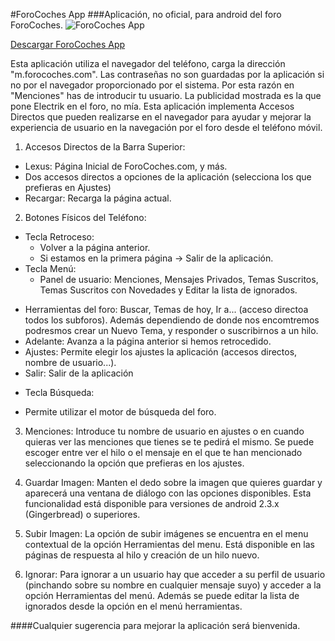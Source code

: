 #ForoCoches App
###Aplicación, no oficial, para android del foro ForoCoches.
![ForoCoches App](http://i.imgur.com/Rf2QWaa.png)

[Descargar ForoCoches App](https://play.google.com/store/apps/details?id=es.elultimorey.forocoches)

Esta aplicación utiliza el navegador del teléfono, carga la dirección "m.forocoches.com".
Las contraseñas no son guardadas por la aplicación si no por el navegador proporcionado por el sistema. Por esta razón en "Menciones" has de introducir tu usuario. La publicidad mostrada es la que pone Electrik en el foro, no mía.
Esta aplicación implementa Accesos Directos que pueden realizarse en el navegador para ayudar y mejorar la experiencia de usuario en la navegación por el foro desde el teléfono móvil.

1. Accesos Directos de la Barra Superior:
  - Lexus: Página Inicial de ForoCoches.com, y más.
  - Dos accesos directos a opciones de la aplicación (selecciona los que prefieras en Ajustes)
  - Recargar: Recarga la página actual.

2. Botones Físicos del Teléfono:
  * Tecla Retroceso:
    - Volver a la página anterior.
    - Si estamos en la primera página -> Salir de la aplicación.
  * Tecla Menú:
    - Panel de usuario: Menciones, Mensajes Privados, Temas Suscritos, Temas Suscritos con Novedades y Editar la lista de ignorados.
  - Herramientas del foro: Buscar, Temas de hoy, Ir a... (acceso directoa todos los subforos). Además dependiendo de donde nos encomtremos podresmos crear un Nuevo Tema, y responder o suscribirnos a un hilo.
  - Adelante: Avanza a la página anterior si hemos retrocedido.
  - Ajustes: Permite elegir los ajustes la aplicación (accesos directos, nombre de usuario...).
  - Salir: Salir de la aplicación
  * Tecla Búsqueda:
   - Permite utilizar el motor de búsqueda del foro.

3. Menciones:
Introduce tu nombre de usuario en ajustes o en cuando quieras ver las menciones que tienes se te pedirá el mismo.
Se puede escoger entre ver el hilo o el mensaje en el que te han mencionado seleccionando la opción que prefieras en los ajustes.

4. Guardar Imagen:
Manten el dedo sobre la imagen que quieres guardar y aparecerá una ventana de diálogo con las opciones disponibles. Esta funcionalidad está disponible para versiones de android 2.3.x (Gingerbread) o superiores.

5. Subir Imagen:
La opción de subir imágenes se encuentra en el menu contextual de la opción Herramientas del menu. Está disponible en las páginas de respuesta al hilo y creación de un hilo nuevo.

6. Ignorar:
Para ignorar a un usuario hay que acceder a su perfil de usuario (pinchando sobre su nombre en cualquier mensaje suyo) y acceder a la opción Herramientas del menú.
Además se puede editar la lista de ignorados desde la opción en el menú herramientas.

####Cualquier sugerencia para mejorar la aplicación será bienvenida.
